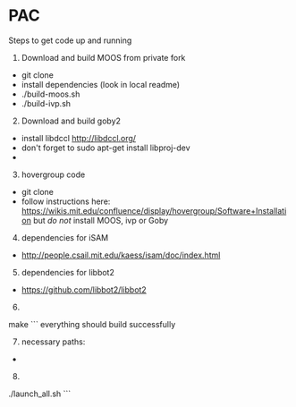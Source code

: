 # PAC

Steps to get code up and running

1) Download and build MOOS from private fork 
 - git clone 
 - install dependencies (look in local readme)
 - ./build-moos.sh
 - ./build-ivp.sh

2) Download and build goby2
 - install libdccl http://libdccl.org/
 - don't forget to sudo apt-get install libproj-dev
 - 

3) hovergroup code
 - git clone 
 - follow instructions here: https://wikis.mit.edu/confluence/display/hovergroup/Software+Installation but *do not* install MOOS, ivp or Goby

4) dependencies for iSAM
 - http://people.csail.mit.edu/kaess/isam/doc/index.html

5) dependencies for libbot2
 - https://github.com/libbot2/libbot2

6) ```cd make checkout
  make ```
  everything should build successfully

7) necessary paths:
 - 

8) ```cd missions
  ./launch_all.sh ```
